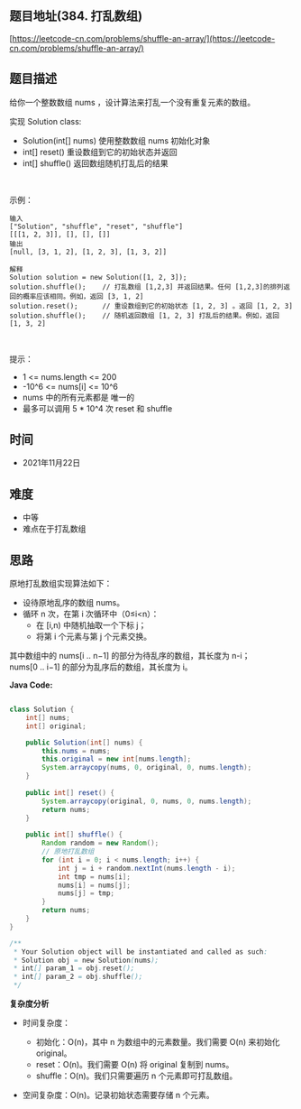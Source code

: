 
## 题目地址(384. 打乱数组)

[https://leetcode-cn.com/problems/shuffle-an-array/](https://leetcode-cn.com/problems/shuffle-an-array/)

## 题目描述


给你一个整数数组 nums ，设计算法来打乱一个没有重复元素的数组。

实现 Solution class:

- Solution(int[] nums) 使用整数数组 nums 初始化对象
- int[] reset() 重设数组到它的初始状态并返回
- int[] shuffle() 返回数组随机打乱后的结果

 

示例：
```
输入
["Solution", "shuffle", "reset", "shuffle"]
[[[1, 2, 3]], [], [], []]
输出
[null, [3, 1, 2], [1, 2, 3], [1, 3, 2]]

解释
Solution solution = new Solution([1, 2, 3]);
solution.shuffle();    // 打乱数组 [1,2,3] 并返回结果。任何 [1,2,3]的排列返回的概率应该相同。例如，返回 [3, 1, 2]
solution.reset();      // 重设数组到它的初始状态 [1, 2, 3] 。返回 [1, 2, 3]
solution.shuffle();    // 随机返回数组 [1, 2, 3] 打乱后的结果。例如，返回 [1, 3, 2]
```

 

提示：

- 1 <= nums.length <= 200
- -10^6 <= nums[i] <= 10^6
- nums 中的所有元素都是 唯一的
- 最多可以调用 5 * 10^4 次 reset 和 shuffle


## 时间

- 2021年11月22日

## 难度

- 中等 
- 难点在于打乱数组

## 思路

原地打乱数组实现算法如下：

- 设待原地乱序的数组 nums。
- 循环 n 次，在第 i 次循环中（0≤i<n）：
    - 在 [i,n) 中随机抽取一个下标 j；
    - 将第 i 个元素与第 j 个元素交换。

其中数组中的 nums[i .. n−1] 的部分为待乱序的数组，其长度为 n-i；nums[0 .. i−1] 的部分为乱序后的数组，其长度为 i。


**Java Code:**

```java

class Solution {
    int[] nums;
    int[] original;

    public Solution(int[] nums) {
        this.nums = nums;
        this.original = new int[nums.length];
        System.arraycopy(nums, 0, original, 0, nums.length);
    }
    
    public int[] reset() {
        System.arraycopy(original, 0, nums, 0, nums.length);
        return nums;
    }
    
    public int[] shuffle() {
        Random random = new Random();
        // 原地打乱数组
        for (int i = 0; i < nums.length; i++) {
            int j = i + random.nextInt(nums.length - i);
            int tmp = nums[i];
            nums[i] = nums[j];
            nums[j] = tmp;
        }
        return nums;
    }
}

/**
 * Your Solution object will be instantiated and called as such:
 * Solution obj = new Solution(nums);
 * int[] param_1 = obj.reset();
 * int[] param_2 = obj.shuffle();
 */

```


**复杂度分析**

- 时间复杂度：

    - 初始化：O(n)，其中 n 为数组中的元素数量。我们需要 O(n) 来初始化 original。
    - reset：O(n)。我们需要 O(n) 将 original 复制到 nums。
    - shuffle：O(n)。我们只需要遍历 n 个元素即可打乱数组。

- 空间复杂度：O(n)。记录初始状态需要存储 n 个元素。


